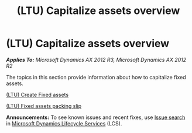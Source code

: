 ﻿---
title: (LTU) Capitalize assets overview
TOCTitle: (LTU) Capitalize assets overview
ms:assetid: a0549595-fc13-4bb9-a55b-e6c6c03e99d9
ms:mtpsurl: https://technet.microsoft.com/en-us/library/JJ665150(v=AX.60)
ms:contentKeyID: 49386731
ms.date: 04/18/2014
mtps_version: v=AX.60
---

# (LTU) Capitalize assets overview 


_**Applies To:** Microsoft Dynamics AX 2012 R3, Microsoft Dynamics AX 2012 R2_

The topics in this section provide information about how to capitalize fixed assets.

[(LTU) Create Fixed assets](ltu-create-fixed-assets.md)

[(LTU) Fixed assets packing slip](ltu-fixed-assets-packing-slip.md)

  
**Announcements:** To see known issues and recent fixes, use [Issue search](http://go.microsoft.com/fwlink/?linkid=389258) in [Microsoft Dynamics Lifecycle Services](http://go.microsoft.com/fwlink/?linkid=306505) (LCS).

